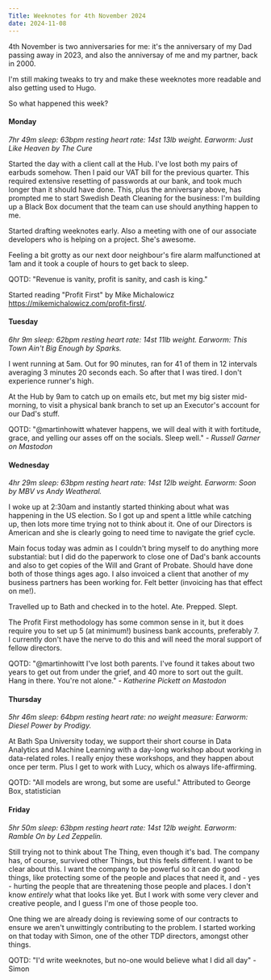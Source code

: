 ```yaml
--- 
Title: Weeknotes for 4th November 2024
date: 2024-11-08
---
```

4th November is two anniversaries for me: it's the anniversary of my Dad passing away in 2023, and also the anniversay of me and my partner, back in 2000.

I'm still making tweaks to try and make these weeknotes more readable and also getting used to Hugo.

So what happened this week?  


#### Monday
_7hr 49m sleep: 63bpm resting heart rate: 14st 13lb weight. Earworm: Just Like Heaven by The Cure_

Started the day with a client call at the Hub. I've lost both my pairs of earbuds somehow. Then I paid our VAT bill for the previous quarter. This required extensive resetting of passwords at our bank, and took much longer than it should have done. This, plus the anniversary above, has prompted me to start Swedish Death Cleaning for the business: I'm building up a Black Box document that the team can use should anything happen to me.

Started drafting weeknotes early. Also a meeting with one of our associate developers who is helping on a project. She's awesome.

Feeling a bit grotty as our next door neighbour's fire alarm malfunctioned at 1am and it took a couple of hours to get back to sleep. 

QOTD: "Revenue is vanity, profit is sanity, and cash is king."

Started reading "Profit First" by Mike Michalowicz https://mikemichalowicz.com/profit-first/.


#### Tuesday
_6hr 9m sleep: 62bpm resting heart rate: 14st 11lb weight. Earworm: This Town Ain't Big Enough by Sparks._

I went running at 5am. Out for 90 minutes, ran for 41 of them in 12 intervals averaging 3 minutes 20 seconds each. So after that I was tired. I don't experience runner's high.

At the Hub by 9am to catch up on emails etc, but met my big sister mid-morning, to visit a physical bank branch to set up an Executor's account for our Dad's stuff.

QOTD: "@martinhowitt whatever happens, we will deal with it with fortitude, grace, and yelling our asses off on the socials. Sleep well." - _Russell Garner on Mastodon_


#### Wednesday
_4hr 29m sleep: 63bpm resting heart rate: 14st 12lb weight. Earworm: Soon by MBV vs Andy Weatheral._

I woke up at 2:30am and instantly started thinking about what was happening in the US election. So I got up and spent a little while catching up, then lots more time trying not to think about it. One of our Directors is American and she is clearly going to need time to navigate the grief cycle. 

Main focus today was admin as I couldn't bring myself to do anything more substantial: but I did do the paperwork to close one of Dad's bank accounts and also to get copies of the Will and Grant of Probate. Should have done both of those things ages ago. I also invoiced a client that another of my business partners has been working for. Felt better (invoicing has that effect on me!).

Travelled up to Bath and checked in to the hotel. Ate. Prepped. Slept.

The Profit First methodology has some common sense in it, but it does require you to set up 5 (at minimum!) business bank accounts, preferably 7. I currently don't have the nerve to do this and will need the moral support of fellow directors.

QOTD: "@martinhowitt I've lost both parents. I've found it takes about two years to get out from under the grief, and 40 more to sort out the guilt. Hang in there. You're not alone." - _Katherine Pickett on Mastodon_


#### Thursday
_5hr 46m sleep: 64bpm resting heart rate: no weight measure: Earworm: Diesel Power by Prodigy._

At Bath Spa University today, we support their short course in Data Analytics and Machine Learning with a day-long workshop about working in data-related roles. I really enjoy these workshops, and they happen about once per term. Plus I get to work with Lucy, which os always life-affirming.

QOTD: "All models are wrong, but some are useful." Attributed to George Box, statistician


#### Friday
_5hr 50m sleep: 63bpm resting heart rate: 14st 12lb weight. Earworm: Ramble On by Led Zeppelin._

Still trying not to think about The Thing, even though it's bad. The company has, of course, survived other Things, but this feels different. I want to be clear about this. I want the company to be powerful so it can do good things, like protecting some of the people and places that need it, and - yes - hurting the people that are threatening those people and places. I don't know _entirely_ what that looks like yet. But I work with some very clever and creative people, and I guess I'm one of those people too.

One thing we are already doing is reviewing some of our contracts to ensure we aren't unwittingly contributing to the problem. I started working on that today with Simon, one of the other TDP directors, amongst other things.

QOTD: "I'd write weeknotes, but no-one would believe what I did all day" - Simon

